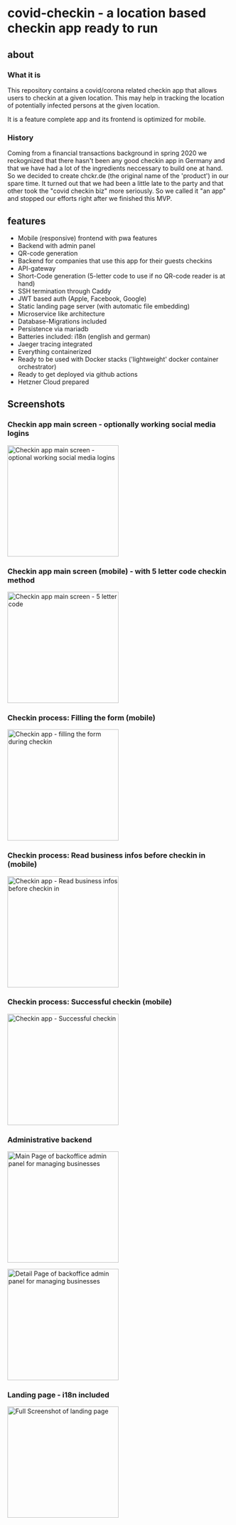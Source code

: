 # covid-checkin - a location based checkin app ready to run

## about

### What it is

This repository contains a covid/corona related checkin app that allows users to checkin at a given location.
This may help in tracking the location of potentially infected persons at the given location.

It is a feature complete app and its frontend is optimized for mobile.
### History

Coming from a financial transactions background in spring 2020 we reckognized that there hasn't been any good checkin app in Germany and that we have had a lot of the ingredients neccessary to build one at hand. So we decided to create chckr.de (the original name of the 'product') in our spare time. It turned out that we had been a little late to the party and that other took the "covid checkin biz" more seriously. So we called it "an app" and stopped our efforts right after we finished this MVP.

## features
* Mobile (responsive) frontend with pwa features
* Backend with admin panel
* QR-code generation
* Backend for companies that use this app for their guests checkins
* API-gateway
* Short-Code generation (5-letter code to use if no QR-code reader is at hand)
* SSH termination through Caddy
* JWT based auth (Apple, Facebook, Google)
* Static landing page server (with automatic file embedding)
* Microservice like architecture
* Database-Migrations included
* Persistence via mariadb
* Batteries included: i18n (english and german)
* Jaeger tracing integrated
* Everything containerized
* Ready to be used with Docker stacks ('lightweight' docker container orchestrator)
* Ready to get deployed via github actions
* Hetzner Cloud prepared

## Screenshots

### Checkin app main screen - optionally working social media logins
[<img alt="Checkin app main screen - optional working social media logins" width="250px" src="/doc/images/working-social-logins.png" />](/doc/images/working-social-logins.png)
### Checkin app main screen (mobile) - with 5 letter code checkin method
[<img alt="Checkin app main screen - 5 letter code" src="/doc/images/checkin-via-5letter-code.png" width="250px" />](/doc/images/checkin-via-5letter-code.png)
### Checkin process: Filling the form (mobile)
[<img alt="Checkin app - filling the form during checkin" src="/doc/images/checkin-form-mobile.png" width="250px" />](/doc/images/checkin-form-mobile.png)
### Checkin process: Read business infos before checkin in (mobile)
[<img alt="Checkin app - Read business infos before checkin in" src="/doc/images/business-infos-before-checkin.png" width="250px" />](/doc/images/business-infos-before-checkin.png)
### Checkin process: Successful checkin (mobile)
[<img alt="Checkin app - Successful checkin" src="/doc/images/successful-checkin-message.png" width="250px" />](/doc/images/successful-checkin-message.png)
### Administrative backend
[<img alt="Main Page of backoffice admin panel for managing businesses" src="/doc/images/backoffice-business-administration-main.png" width="250px" />](/doc/images/backoffice-business-administration-main.png)

[<img alt="Detail Page of backoffice admin panel for managing businesses" src="/doc/images/backoffice-business-adminstration-detail.png" width="250px" />](/doc/images/backoffice-business-adminstration-detail.png)
### Landing page - i18n included
[<img alt="Full Screenshot of landing page" src="/doc/images/landingpage-full-screen.png" width="250px" />](/doc/images/landingpage-full-screen.png)
